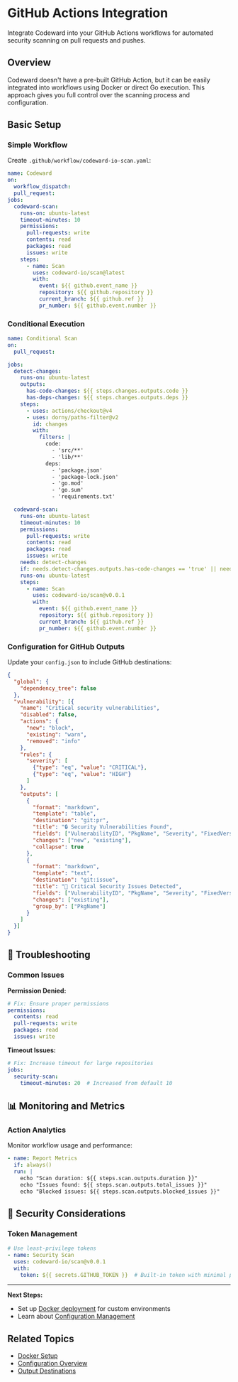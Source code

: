 # GitHub Actions Integration

Integrate Codeward into your GitHub Actions workflows for automated security scanning on pull requests and pushes.

## Overview

Codeward doesn't have a pre-built GitHub Action, but it can be easily integrated into workflows using Docker or direct Go execution. This approach gives you full control over the scanning process and configuration.

## Basic Setup

### Simple Workflow

Create `.github/workflow/codeward-io-scan.yaml`:

```yaml
name: Codeward
on:
  workflow_dispatch:
  pull_request:
jobs:
  codeward-scan:
    runs-on: ubuntu-latest
    timeout-minutes: 10
    permissions:
      pull-requests: write
      contents: read
      packages: read
      issues: write
    steps:
      - name: Scan
        uses: codeward-io/scan@latest
        with:
          event: ${{ github.event_name }}
          repository: ${{ github.repository }}
          current_branch: ${{ github.ref }}
          pr_number: ${{ github.event.number }}
```

### **Conditional Execution**

```yaml
name: Conditional Scan
on:
  pull_request:

jobs:
  detect-changes:
    runs-on: ubuntu-latest
    outputs:
      has-code-changes: ${{ steps.changes.outputs.code }}
      has-deps-changes: ${{ steps.changes.outputs.deps }}
    steps:
      - uses: actions/checkout@v4
      - uses: dorny/paths-filter@v2
        id: changes
        with:
          filters: |
            code:
              - 'src/**'
              - 'lib/**'
            deps:
              - 'package.json'
              - 'package-lock.json'
              - 'go.mod'
              - 'go.sum'
              - 'requirements.txt'

  codeward-scan:
    runs-on: ubuntu-latest
    timeout-minutes: 10
    permissions:
      pull-requests: write
      contents: read
      packages: read
      issues: write
    needs: detect-changes
    if: needs.detect-changes.outputs.has-code-changes == 'true' || needs.detect-changes.outputs.has-deps-changes == 'true'
    runs-on: ubuntu-latest
    steps:
      - name: Scan
        uses: codeward-io/scan@v0.0.1
        with:
          event: ${{ github.event_name }}
          repository: ${{ github.repository }}
          current_branch: ${{ github.ref }}
          pr_number: ${{ github.event.number }}
```

### Configuration for GitHub Outputs

Update your `config.json` to include GitHub destinations:

```json
{
  "global": {
    "dependency_tree": false
  },
  "vulnerability": [{
    "name": "Critical security vulnerabilities",
    "disabled": false,
    "actions": {
      "new": "block",
      "existing": "warn",
      "removed": "info"
    },
    "rules": {
      "severity": [
        {"type": "eq", "value": "CRITICAL"},
        {"type": "eq", "value": "HIGH"}
      ]
    },
    "outputs": [
      {
        "format": "markdown",
        "template": "table",
        "destination": "git:pr",
        "title": "🔒 Security Vulnerabilities Found",
        "fields": ["VulnerabilityID", "PkgName", "Severity", "FixedVersion"],
        "changes": ["new", "existing"],
        "collapse": true
      },
      {
        "format": "markdown", 
        "template": "text",
        "destination": "git:issue",
        "title": "🚨 Critical Security Issues Detected",
        "fields": ["VulnerabilityID", "PkgName", "Severity", "FixedVersion"],
        "changes": ["existing"],
        "group_by": ["PkgName"]
      }
    ]
  }]
}
```

## 🔧 Troubleshooting

### **Common Issues**

**Permission Denied:**
```yaml
# Fix: Ensure proper permissions
permissions:
  contents: read
  pull-requests: write
  packages: read
  issues: write
```

**Timeout Issues:**
```yaml
# Fix: Increase timeout for large repositories
jobs:
  security-scan:
    timeout-minutes: 20  # Increased from default 10
```

## 📊 Monitoring and Metrics

### **Action Analytics**

Monitor workflow usage and performance:

```yaml
- name: Report Metrics
  if: always()
  run: |
    echo "Scan duration: ${{ steps.scan.outputs.duration }}"
    echo "Issues found: ${{ steps.scan.outputs.total_issues }}"
    echo "Blocked issues: ${{ steps.scan.outputs.blocked_issues }}"
```

## 🔐 Security Considerations

### **Token Management**

```yaml
# Use least-privilege tokens
- name: Security Scan
  uses: codeward-io/scan@v0.0.1
  with:
    token: ${{ secrets.GITHUB_TOKEN }}  # Built-in token with minimal permissions
```

---

**Next Steps:**
- Set up [Docker deployment](./docker.md) for custom environments
- Learn about [Configuration Management](../configuration/overview.md)

## Related Topics
- [Docker Setup](./docker.md)
- [Configuration Overview](../configuration/overview.md)
- [Output Destinations](../output/destinations.md)
